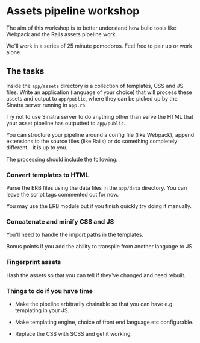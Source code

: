 # Assets pipeline workshop

The aim of this workshop is to better understand how build tools like Webpack and the Rails assets pipeline work.

We'll work in a series of 25 minute pomodoros. Feel free to pair up or work alone.

## The tasks

Inside the `app/assets` directory is a collection of templates, CSS and JS files. Write an application (language of your choice) that will process these assets and output to `app/public`, where they can be picked up by the Sinatra server running in `app.rb`.

Try not to use Sinatra server to do anything other than serve the HTML that your asset pipeline has outputted to `app/public`.

You can structure your pipeline around a config file (like Webpack), append extensions to the source files (like Rails) or do something completely different - it is up to you.

The processing should include the following:

### Convert templates to HTML

Parse the ERB files using the data files in the `app/data` directory. You can leave the script tags commented out for now.

You may use the ERB module but if you finish quickly try doing it manually.

### Concatenate and minify CSS and JS

You'll need to handle the import paths in the templates.

Bonus points if you add the ability to transpile from another language to JS.

### Fingerprint assets

Hash the assets so that you can tell if they've changed and need rebuilt.

### Things to do if you have time

* Make the pipeline arbitrarily chainable so that you can have e.g. templating in your JS.

* Make templating engine, choice of front end language etc configurable.

* Replace the CSS with SCSS and get it working.
